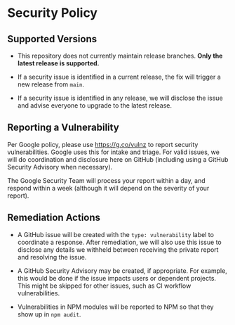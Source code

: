 # Security Policy

## Supported Versions

 * This repository does not currently maintain release branches.  **Only the latest release is supported.**

 * If a security issue is identified in a current release, the fix will trigger a new release from `main`.

 * If a security issue is identified in any release, we will disclose the issue and advise everyone to upgrade to the latest release.


## Reporting a Vulnerability

Per Google policy, please use https://g.co/vulnz to report security vulnerabilities.  Google uses this for intake and triage.  For valid issues, we will do coordination and disclosure here on GitHub (including using a GitHub Security Advisory when necessary).

The Google Security Team will process your report within a day, and respond within a week (although it will depend on the severity of your report).


## Remediation Actions

 * A GitHub issue will be created with the `type: vulnerability` label to coordinate a response.  After remediation, we will also use this issue to disclose any details we withheld between receiving the private report and resolving the issue.

 * A GitHub Security Advisory may be created, if appropriate.  For example, this would be done if the issue impacts users or dependent projects.  This might be skipped for other issues, such as CI workflow vulnerabilities.

 * Vulnerabilities in NPM modules will be reported to NPM so that they show up in `npm audit`.


